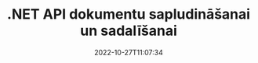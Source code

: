 ---
############################# Static ############################
layout: "product"
date: 2022-10-27T11:07:34
draft: false

product: "Merger"
product_tag: "merger"
platform: ".NET"
platform_tag: "net"

############################# Head ############################
head_title: "C# .NET dokumentu sapludināšanas API | Apvienojiet un sadaliet PDF Word Excel EPUB"
head_description: "C# .NET dokumentu sapludināšanas API, lai apvienotu, sadalītu, apmainītu vai noņemtu dokumentu lapas no PDF, Microsoft Word, Excel, prezentācijām, Visio un attēlu formātiem."

############################# Header ############################
title: ".NET API dokumentu sapludināšanai un sadalīšanai"
description: "API, lai apvienotu, sadalītu, apmainītu, apgrieztu vai noņemtu dokumentus, slaidus un diagrammas .NET lietojumprogrammās."
button:
    enable: true

############################# SubMenu ############################
submenu:
    enable: true
    
    left:
        img_alt: "GroupDocs.Merger for .NET"
        image: "https://www.groupdocs.cloud/templates/groupdocs/images/product-logos/groupdocs-merger-net.png"
        product: "GroupDocs.Merger"
        platform: ".NET"

    middle:
        button:
            # button loop
            - link: "#overview"
              text: "Pārskats"

            # button loop
            - link: "#features"
              text: "Iespējas"

            # button loop
            - link: "#support"
              text: "Atbalsts"

            # button loop
            - link: "https://products.groupdocs.app/merger"
              text: "Demo tiešraide"

            # button loop
            - link: "https://purchase.groupdocs.com/pricing/merger/net"
              text: "Cenu noteikšana"

    right:
        link_download: "https://downloads.groupdocs.com/merger"
        link_learn: "https://docs.groupdocs.com/merger/net/"
        link_buy: "https://purchase.groupdocs.com"

############################# Overview ############################
overview:
    enable: true
    content: |
      GroupDocs.Merger for .NET palīdz ātri izstrādāt augstākās klases biznesa lietojumprogrammas C#, ASP.NET un citās .NET tehnoloģijās. Tikai dažas koda rindiņas ļaus jūsu .NET lietojumprogrammām apvienot, sadalīt, pārkārtot, apmainīt, apgriezt un noņemt vienu lapu vai dokumentu lappušu, slaidu, attēlu vai diagrammu kolekciju. Veiciet šīs darbības ar drošiem failiem, iestatot vai noņemot zināmu un nezināmu failu formātu aizsardzību ar paroli.  

      Izmantojot GroupDocs.Merger for .NET, varat veikt sapludināšanu; sadalīšana un citas saistītas darbības ar atsevišķiem dokumentiem, kā arī dokumentu partijām. Programmatiski savienojiet visu populāro formātu failus, piemēram, Microsoft Word, Excel, PowerPoint, Visio, OpenDocument, PDF, XPS, TXT, CSV, e-grāmatu un attēlu failu formātus.
    tabs:
      enable: true
      
      ## TAB ONE ##
      tab_one:
        description: |
          Tālāk ir sniegts pārskats par GroupDocs.Merger for .NET:
      
        left:
          enable: true
          icon: "fab fa-html5"
          title: "Dokumentu operācijas"
          content: |
            * Mainīt lapu secību
            * Noņemt vai dzēst lapas
            * Sadalīt vai salauzt dokumentu
            * Apmainiet vai sajauciet divas lapas
            * Apgrieziet vienu vai vairākas lapas
            * Apvienojiet vairākus dokumentus
        
        right:
          enable: true
          icon: "fab fa-html5"
          title: "Drošības operācijas"
          content: |
            * Iestatiet dokumentu drošību
            * Pārbaudiet dokumenta drošības statusu
            * Iestatiet dokumenta paroli
            * Atjauniniet dokumenta paroli
            * Noņemiet dokumenta paroli
      
      ## TAB TWO ##
      tab_two:
        description: |
          GroupDocs.Merger for .NET atbalsta šādu [dokumentu failu formātu] sapludināšanu (https://docs.groupdocs.com/merger/net/supported-document-formats/):

        left:
          enable: true
          table:
            # table loop
            - title: "Microsoft Office"
              content: |
                * **Vārds:** DOC, DOCX, DOCM, DOT, DOTX, DOTM, RTF, TXT
                * **Excel:** XLS, XLSX, XLSM, XLSB, XLTM, XLT, XLTM, XLTX, XLAM, SXC, SpreadsheetML
                * **PowerPoint:** PPT, PPTX, PPS, PPSX, PPSM, POT, POTM, POTX, PPTM
                * **OneNote:** VIENS

        right:
          enable: true
          table:
            # table loop
            - title: "OpenDocument un citi formāti"
              content: |
                * **OpenDocument formāti**: ODT, OTT, ODP, OTP, ODS
                * **Fiksēts izkārtojums**: PDF, XPS
                * **Attēli**: BMP, PNG, TIFF
                * **Tīmeklis**: HTML, MHT, MHTML
                * **Teksts**: TXT, CSV, TSV
                * **LaTex**: TEX
                * **E-grāmata**: EPUB

      ## TAB THREE ##
      tab_three:
        description: |
          GroupDocs.Merger for .NET atbalsta šādas operētājsistēmas, ietvarus un pakotņu pārvaldniekus:
        
        left:
          enable: true
          table:
            # table loop
            - icon: "fab fa-windows"
              title: "Operētājsistēmas"
              content: |
                * Windows darbvirsma
                * Windows Server
                * Windows Azure
                * Linux

            # table loop
            - icon: "fas fa-code"
              title: "Atbalstītie ietvari"
              content: |
                * .NET Framework 2.0 vai jaunāka versija
                * Mono Framework 1.2 vai jaunāka versija
                * .NET standarts 2.0
                * .NET Core 2.0

        right:
          enable: true
          table:
            # table loop
            - icon: "fas fa-box"
              title: "Pakešu pārvaldnieks"
              content: |
                * NuGet

            # table loop
            - icon: "fas fa-tools"
              title: "Attīstības vide"
              content: |
                * Microsoft Visual Studio
                * Xamarin.Android
                * Xamarin.IOS
                * Xamarin.Mac
                * MonoDevelop

############################# Features ############################
features:
    enable: true
    title: "GroupDocs.Merger .NET līdzekļiem"

    feature:
      # feature loop
      - icon: "fas fa-copy"
        content: "Apvienojiet un sapludiniet vairākas lapas, slaidus un diagrammas vienā dokumentā"
       
      # feature loop
      - icon: "fas fa-eye"
        content: "Sadaliet un sadaliet lielus dokumentus vairākos mazākos failos"

      # feature loop
      - icon: "fas fa-bolt"
        content: "Pārkārtojiet, samaisiet un pārkārtojiet lapas, slaidus vai diagrammas"
      
      # feature loop
      - icon: "fas fa-file-powerpoint"
        content: "Apmainiet un apmainiet divas lapas, slaidus vai diagrammas viena ar otru dokumentā"

      # feature loop
      - icon: "fas fa-code"
        content: "Apgrieziet dokumentu, noņemot noteiktas lapas, slaidus vai diagrammas"

      # feature loop
      - icon: "fas fa-cloud"
        content: "Noņemiet atsevišķu lapu, slaidu vai diagrammu kopumu"

      # feature loop
      - icon: "fas fa-remove-format"
        content: "Savienojiet kopā lielu skaitu dokumentu paketēs"

      # feature loop
      - icon: "fas fa-comment-slash"
        content: "Programmatiski pārbaudiet, vai dokuments ir aizsargāts ar paroli"

      # feature loop
      - icon: "fas fa-location-arrow"
        content: "Iestatiet, atiestatiet un noņemiet zināmo un nezināmo dokumentu formātu paroli"

      # feature loop
      - icon: "fas fa-border-all"
        content: "Ielādēt atbalstīto failu formātu sarakstu — teksta sadalīšanas un pievienošanas (ERR) žurnālfaila formāts"

      # feature loop
      - icon: "fas fa-wrench"
        content: "Pagrieziet lapas un mainiet zināmo un nezināmo formātu lappuses orientāciju"

      # feature loop
      - icon: "fas fa-columns"
        content: "Apvienojiet vairākus dažādu formātu failus DOC, DOCX un XPS"

      # feature loop
      - icon: "fas fa-file-word"
        content: "Lielu teksta failu sadalīšana pēc rindu numuriem"

      # feature loop
      - icon: "fas fa-envelope"
        content: "Iegūstiet dokumentu lappušu attēlu attēlus un diagrammu saimes formātus"

      # feature loop
      - icon: "fas fa-print"
        content: "Pievienojiet attēlus ar fona krāsu, lai iegūtu tukšu melnu attēla vietu"

      # feature loop
      - icon: "fas fa-file-archive"
        content: "Apvienojiet dažāda veida dokumentus (DOC, XLS, PPT utt.) vienā PDF failā"

      # feature loop
      - icon: "fas fa-lock"
        content: "Viegli importējiet OLE objektus Microsoft Word, Excel, prezentāciju un OpenDocument failu tipos"

      # feature loop
      - icon: "fas fa-file-code"
        content: "Pievienojiet diagrammas lapai citus dokumentus, izmantojot OLE objektus"

    more_feature:
      # more_feature_loop
      - title: "Noņemiet vēlamās lapas no dokumentiem"
        content: |
          GroupDocs.Merger for .NET API palīdz dzēst no dokumenta nevēlamās lapas.
      
      # more_feature_loop
      - title: "Lietojiet transformāciju renderētajai izvadei"
        content: "Varat veikt dažādas renderētā izvades dokumenta transformācijas, izmantojot GroupDocs.Merger for .NET API. Šīs transformācijas opcijas sniedz jums iespēju kontrolēt veidu, kā attēlot renderēto izvadi. Pieejamās transformācijas ir lappušu rotācijas opcija, lapu pārkārtošanas opcija un teksta ūdenszīmes lietošana."

      # more_feature_loop
      - title: "Pārbaudiet nezināma dokumenta formāta paroli"
        content: "GroupDocs.Merger for .NET API ļauj pārbaudīt paroli dokumentam, kura formāts nav zināms."

############################# Support ############################
support:
    enable: true

############################# Solutions ############################
solutions:
    enable: true
    title: "GroupDocs.Merger piedāvā dokumentu sapludināšanas API citām populārām izstrādes vidēm"

    solution:
        # solution loop
        - img_alt: "GroupDocs.Merger priekš Java"
          image: "https://www.groupdocs.cloud/templates/groupdocs/images/product-logos/groupdocs-merger-java.png"
          product: "GroupDocs.Merger"
          platform: "Java"
          link: "/merger/java/"

############################# Back to top ###############################
back_to_top:
  enable: true
---